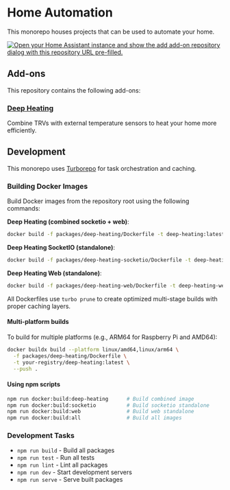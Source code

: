 # Home Automation

This monorepo houses projects that can be used to automate your home.

[![Open your Home Assistant instance and show the add add-on repository dialog with this repository URL pre-filled.](https://my.home-assistant.io/badges/supervisor_add_addon_repository.svg)](https://my.home-assistant.io/redirect/supervisor_add_addon_repository/?repository_url=https%3A%2F%2Fgithub.com%2FGraemeF%2Fhome-automation)

## Add-ons

This repository contains the following add-ons:

### [Deep Heating](./packages/deep-heating/)

Combine TRVs with external temperature sensors to heat your home more efficiently.

## Development

This monorepo uses [Turborepo](https://turbo.build/repo) for task orchestration and caching.

### Building Docker Images

Build Docker images from the repository root using the following commands:

**Deep Heating (combined socketio + web)**:

```bash
docker build -f packages/deep-heating/Dockerfile -t deep-heating:latest .
```

**Deep Heating SocketIO (standalone)**:

```bash
docker build -f packages/deep-heating-socketio/Dockerfile -t deep-heating-socketio:latest .
```

**Deep Heating Web (standalone)**:

```bash
docker build -f packages/deep-heating-web/Dockerfile -t deep-heating-web:latest .
```

All Dockerfiles use `turbo prune` to create optimized multi-stage builds with proper caching layers.

#### Multi-platform builds

To build for multiple platforms (e.g., ARM64 for Raspberry Pi and AMD64):

```bash
docker buildx build --platform linux/amd64,linux/arm64 \
  -f packages/deep-heating/Dockerfile \
  -t your-registry/deep-heating:latest \
  --push .
```

#### Using npm scripts

```bash
npm run docker:build:deep-heating      # Build combined image
npm run docker:build:socketio          # Build socketio standalone
npm run docker:build:web               # Build web standalone
npm run docker:build:all               # Build all images
```

### Development Tasks

- `npm run build` - Build all packages
- `npm run test` - Run all tests
- `npm run lint` - Lint all packages
- `npm run dev` - Start development servers
- `npm run serve` - Serve built packages
